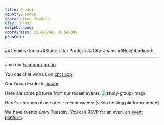 ```yaml
---
title: Jhansi
country: India
state: Uttar Pradesh
city: Jhansi
neighborhood: 
coordinates: 25.450246, 78.580009
plusCode:
---
```


##Country: India
##State: Uttar Pradesh
##City: Jhansi
##Neighborhood: 
*****
Join our [Facebook group](https://www.facebook.com/groups/free.code.camp.jhansi).

You can chat with us on [chat app]().

Our Group leader is [leader]()

Here are some pictures from our recent events:
![study-group-image]()

Here's a stream of one of our recent events:
[video hosting platform embed]

We have events every Tuesday. You can RSVP for an event on [event platform]().
